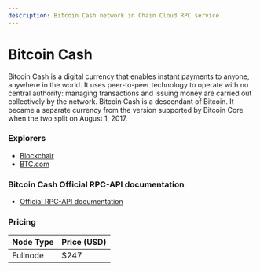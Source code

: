 ```yaml
---
description: Bitcoin Cash network in Chain Cloud RPC service
---
```


# Bitcoin Cash

Bitcoin Cash is a digital currency that enables instant payments to anyone, anywhere in the world. It uses peer-to-peer technology to operate with no central authority: managing transactions and issuing money are carried out collectively by the network. Bitcoin Cash is a descendant of Bitcoin. It became a separate currency from the version supported by Bitcoin Core when the two split on August 1, 2017. 

### Explorers[​](https://docs.chain.com/docs/cloud/supported-chains/bitcoinCash/#explorers) <a href="#explorers" id="explorers"></a>

* [Blockchair](https://blockchair.com/bitcoin-cash)
* [BTC.com](https://explorer.btc.com/bch)

### Bitcoin Cash Official RPC-API documentation[​](https://docs.chain.com/docs/cloud/supported-chains/bitcoinCash/#bch-official-rpc-api-documentation) <a href="#bch-official-rpc-api-documentation" id="bch-official-rpc-api-documentation"></a>

* [Official RPC-API documentation](https://docs.bitcoincashnode.org/doc/json-rpc)

### Pricing[​](https://docs.chain.com/docs/cloud/supported-chains/bitcoinCash/#pricing) <a href="#pricing" id="pricing"></a>

| Node Type             | Price (USD)          |
| --------------------- | ---------------------|
| Fullnode              | $247                 |